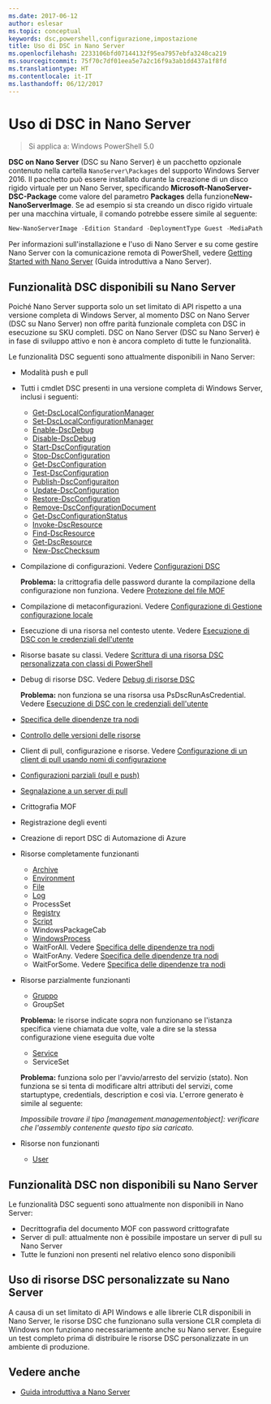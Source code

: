 ```yaml
---
ms.date: 2017-06-12
author: eslesar
ms.topic: conceptual
keywords: dsc,powershell,configurazione,impostazione
title: Uso di DSC in Nano Server
ms.openlocfilehash: 2233106bfd07144132f95ea7957ebfa3248ca219
ms.sourcegitcommit: 75f70c7df01eea5e7a2c16f9a3ab1dd437a1f8fd
ms.translationtype: HT
ms.contentlocale: it-IT
ms.lasthandoff: 06/12/2017
---
```

<a id="using-dsc-on-nano-server" class="xliff"></a>
# Uso di DSC in Nano Server

> Si applica a: Windows PowerShell 5.0

**DSC on Nano Server** (DSC su Nano Server) è un pacchetto opzionale contenuto nella cartella `NanoServer\Packages` del supporto Windows Server 2016. Il pacchetto può essere installato durante la creazione di un disco rigido virtuale per un Nano Server, specificando **Microsoft-NanoServer-DSC-Package** come valore del parametro **Packages** della funzione**New-NanoServerImage**. Se ad esempio si sta creando un disco rigido virtuale per una macchina virtuale, il comando potrebbe essere simile al seguente:

```powershell
New-NanoServerImage -Edition Standard -DeploymentType Guest -MediaPath f:\ -BasePath .\Base -TargetPath .\Nano1\Nano.vhd -ComputerName Nano1 -Packages Microsoft-NanoServer-DSC-Package
```

Per informazioni sull'installazione e l'uso di Nano Server e su come gestire Nano Server con la comunicazione remota di PowerShell, vedere [Getting Started with Nano Server](https://technet.microsoft.com/en-us/library/mt126167.aspx) (Guida introduttiva a Nano Server).


<a id="dsc-features-available-on-nano-server" class="xliff"></a>
## Funzionalità DSC disponibili su Nano Server

 Poiché Nano Server supporta solo un set limitato di API rispetto a una versione completa di Windows Server, al momento DSC on Nano Server (DSC su Nano Server) non offre parità funzionale completa con DSC in esecuzione su SKU completi. DSC on Nano Server (DSC su Nano Server) è in fase di sviluppo attivo e non è ancora completo di tutte le funzionalità.
 
 Le funzionalità DSC seguenti sono attualmente disponibili in Nano Server: 


* Modalità push e pull

* Tutti i cmdlet DSC presenti in una versione completa di Windows Server, inclusi i seguenti: 
  * [Get-DscLocalConfigurationManager](https://technet.microsoft.com/en-us/library/dn407378.aspx)
  * [Set-DscLocalConfigurationManager](https://technet.microsoft.com/en-us/library/dn521621.aspx)   
  * [Enable-DscDebug](https://technet.microsoft.com/en-us/library/mt517870.aspx)
  * [Disable-DscDebug](https://technet.microsoft.com/en-us/library/mt517872.aspx)       
  * [Start-DscConfiguration](https://technet.microsoft.com/en-us/library/dn521623.aspx)
  * [Stop-DscConfiguration](https://technet.microsoft.com/en-us/library/mt143542.aspx)
  * [Get-DscConfiguration](https://technet.microsoft.com/en-us/library/dn407379.aspx)
  * [Test-DscConfiguration](https://technet.microsoft.com/en-us/library/dn407382.aspx)      
  * [Publish-DscConfiguraiton](https://technet.microsoft.com/en-us/library/mt517875.aspx) 
  * [Update-DscConfiguration](https://technet.microsoft.com/en-us/library/mt143541.aspx)
  * [Restore-DscConfiguration](https://technet.microsoft.com/en-us/library/dn407383.aspx)
  * [Remove-DscConfigurationDocument](https://technet.microsoft.com/en-us/library/mt143544.aspx)
  * [Get-DscConfigurationStatus](https://technet.microsoft.com/en-us/library/mt517868.aspx)
  * [Invoke-DscResource](https://technet.microsoft.com/en-us/library/mt517869.aspx)
  * [Find-DscResource](https://technet.microsoft.com/en-us/library/mt517874.aspx)
  * [Get-DscResource](https://technet.microsoft.com/en-us/library/dn521625.aspx)
  * [New-DscChecksum](https://technet.microsoft.com/en-us/library/dn521622.aspx)    

* Compilazione di configurazioni. Vedere [Configurazioni DSC](configurations.md)

  **Problema:** la crittografia delle password durante la compilazione della configurazione non funziona. Vedere [Protezione del file MOF](securemof.md)

* Compilazione di metaconfigurazioni. Vedere [Configurazione di Gestione configurazione locale](metaConfig.md)

* Esecuzione di una risorsa nel contesto utente. Vedere [Esecuzione di DSC con le credenziali dell'utente](runAsUser.md)

* Risorse basate su classi. Vedere [Scrittura di una risorsa DSC personalizzata con classi di PowerShell](authoringResourceClass.md)

* Debug di risorse DSC. Vedere [Debug di risorse DSC](debugresource.md)
  
  **Problema:** non funziona se una risorsa usa PsDscRunAsCredential. Vedere [Esecuzione di DSC con le credenziali dell'utente](runAsUser.md)

* [Specifica delle dipendenze tra nodi](crossNodeDependencies.md) 

* [Controllo delle versioni delle risorse](sxsResource.md)

* Client di pull, configurazione e risorse. Vedere [Configurazione di un client di pull usando nomi di configurazione](pullClientConfigNames.md)

* [Configurazioni parziali (pull e push)](partialConfigs.md)

* [Segnalazione a un server di pull](reportServer.md) 

* Crittografia MOF

* Registrazione degli eventi

* Creazione di report DSC di Automazione di Azure

* Risorse completamente funzionanti
  * [Archive](archiveResource.md)
  * [Environment](environmentResource.md)
  * [File](fileResource.md)
  * [Log](logResource.md)
  * ProcessSet
  * [Registry](registryResource.md)
  * [Script](scriptResource.md)
  * WindowsPackageCab
  * [WindowsProcess](windowsProcessResource.md)
  * WaitForAll. Vedere [Specifica delle dipendenze tra nodi](crossNodeDependencies.md)
  * WaitForAny. Vedere [Specifica delle dipendenze tra nodi](crossNodeDependencies.md)
  * WaitForSome. Vedere [Specifica delle dipendenze tra nodi](crossNodeDependencies.md)

* Risorse parzialmente funzionanti
  * [Gruppo](groupResource.md)
  * GroupSet
  
  **Problema:** le risorse indicate sopra non funzionano se l'istanza specifica viene chiamata due volte, vale a dire se la stessa configurazione viene eseguita due volte
  
  * [Service](serviceResource.md)
  * ServiceSet
  
  **Problema:** funziona solo per l'avvio/arresto del servizio (stato). Non funziona se si tenta di modificare altri attributi del servizi, come startuptype, credentials, description e così via. L'errore generato è simile al seguente:
  
  *Impossibile trovare il tipo [management.managementobject]: verificare che l'assembly contenente questo tipo sia caricato.*
  
* Risorse non funzionanti
  * [User](userResource.md)
  

<a id="dsc-features-not-available-on-nano-server" class="xliff"></a>
## Funzionalità DSC non disponibili su Nano Server

Le funzionalità DSC seguenti sono attualmente non disponibili in Nano Server:

* Decrittografia del documento MOF con password crittografate 
* Server di pull: attualmente non è possibile impostare un server di pull su Nano Server
* Tutte le funzioni non presenti nel relativo elenco sono disponibili

<a id="using-custom-dsc-resources-on-nano-server" class="xliff"></a>
## Uso di risorse DSC personalizzate su Nano Server
 
A causa di un set limitato di API Windows e alle librerie CLR disponibili in Nano Server, le risorse DSC che funzionano sulla versione CLR completa di Windows non funzionano necessariamente anche su Nano server. Eseguire un test completo prima di distribuire le risorse DSC personalizzate in un ambiente di produzione.

<a id="see-also" class="xliff"></a>
## Vedere anche
- [Guida introduttiva a Nano Server](https://technet.microsoft.com/en-us/library/mt126167.aspx)

